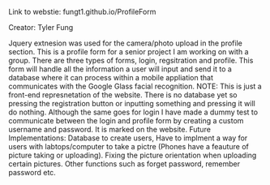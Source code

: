 Link to webstie: fungt1.github.io/ProfileForm

Creator: Tyler Fung

Jquery extnesion was used for the camera/photo upload in the profile section.
This is a profile form for a senior project I am working on with a group. There are three types of forms, login, regsitration and profile. This form will handle all the information a user will input and send it to a database where it can process within a mobile appliation that communicates with the Google Glass facial recognition.
NOTE: This is just a front-end represnetation of the website. There is no database yet so pressing the 
registration button or inputting something and pressing it will do nothing. Although the same goes for login I have made a dummy test to communicate between the login and profile form by creating a custom username and password. It is marked on the website. 
Future Implementations: Database to create users, Have to implment a way for users with labtops/computer to take a pictre (Phones have a feauture of picture taking or uploading). Fixing the picture orientation when uploading certain pictures. Other functions such as forget password, remember password etc. 
